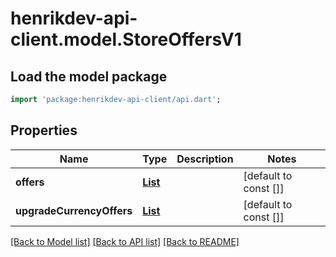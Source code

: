 # henrikdev-api-client.model.StoreOffersV1

## Load the model package
```dart
import 'package:henrikdev-api-client/api.dart';
```

## Properties
Name | Type | Description | Notes
------------ | ------------- | ------------- | -------------
**offers** | [**List<StoreOffersV1Offer>**](StoreOffersV1Offer.md) |  | [default to const []]
**upgradeCurrencyOffers** | [**List<StoreOffersV1UpgradeCurrency>**](StoreOffersV1UpgradeCurrency.md) |  | [default to const []]

[[Back to Model list]](../README.md#documentation-for-models) [[Back to API list]](../README.md#documentation-for-api-endpoints) [[Back to README]](../README.md)



